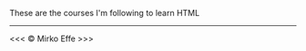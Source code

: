 <p>These are the courses I'm following to learn HTML</p>
<hr>
&lt;&lt;&lt; &copy; Mirko Effe &gt;&gt;&gt;